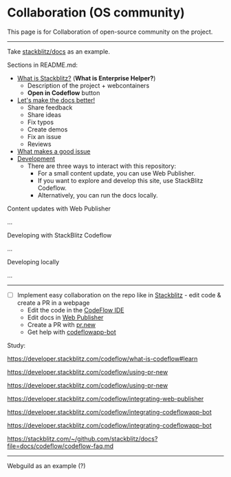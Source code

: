 # Collaboration (OS community)

This page is for Collaboration of open-source community on the project.

---

Take [stackblitz/docs](https://github.com/stackblitz/docs) as an example.

Sections in README.md:

- [What is Stackblitz?](https://github.com/stackblitz/docs?tab=readme-ov-file#what-is-stackblitz) (**What is Enterprise Helper?**)
    - Description of the project + webcontainers
    - **Open in Codeflow** button
- [Let's make the docs better!](https://github.com/stackblitz/docs?tab=readme-ov-file#lets-make-the-docs-better)
    - Share feedback
    - Share ideas
    - Fix typos
    - Create demos
    - Fix an issue
    - Reviews
- [What makes a good issue](https://github.com/stackblitz/docs?tab=readme-ov-file#what-makes-a-good-issue)
- [Development](https://github.com/stackblitz/docs?tab=readme-ov-file#development)
    - There are three ways to interact with this repository:
        - For a small content update, you can use Web Publisher.
        - If you want to explore and develop this site, use StackBlitz Codeflow.
        - Alternatively, you can run the docs locally.

Content updates with Web Publisher

...

Developing with StackBlitz Codeflow

...

Developing locally

...


---

- [ ] Implement easy collaboration on the repo like in [Stackblitz](https://developer.stackblitz.com/codeflow/what-is-codeflow#learn) - edit code & create a PR in a webpage
    - Edit the code in the [CodeFlow IDE](https://developer.stackblitz.com/codeflow/working-in-codeflow-ide)
    - Edit docs in [Web Publisher](https://developer.stackblitz.com/codeflow/content-updates-with-web-publisher)
    - Create a PR with [pr.new](https://developer.stackblitz.com/codeflow/using-pr-new)
    - Get help with [codeflowapp-bot](https://developer.stackblitz.com/codeflow/integrating-codeflowapp-bot)

Study:

https://developer.stackblitz.com/codeflow/what-is-codeflow#learn

https://developer.stackblitz.com/codeflow/using-pr-new

https://developer.stackblitz.com/codeflow/using-pr-new

https://developer.stackblitz.com/codeflow/integrating-web-publisher

https://developer.stackblitz.com/codeflow/integrating-codeflowapp-bot

https://developer.stackblitz.com/codeflow/integrating-codeflowapp-bot

https://stackblitz.com/~/github.com/stackblitz/docs?file=docs/codeflow/codeflow-faq.md

---

Webguild as an example (?)